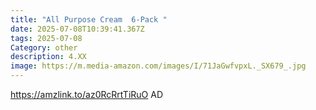 ```yaml
---
title: "All Purpose Cream  6-Pack "
date: 2025-07-08T10:39:41.367Z
tags: 2025-07-08
Category: other
description: 4.XX
image: https://m.media-amazon.com/images/I/71JaGwfvpxL._SX679_.jpg
---
```

https://amzlink.to/az0RcRrtTiRuO  AD